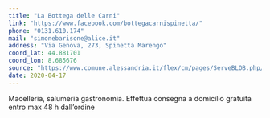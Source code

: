 ```yaml
---
title: "La Bottega delle Carni"
link: "https://www.facebook.com/bottegacarnispinetta/"
phone: "0131.610.174"
mail: "simonebarisone@alice.it"
address: "Via Genova, 273, Spinetta Marengo"
coord_lat: 44.881701
coord_lon: 8.685676
source: "https://www.comune.alessandria.it/flex/cm/pages/ServeBLOB.php/L/IT/IDPagina/2069"
date: 2020-04-17
---
```

Macelleria, salumeria gastronomia. Effettua consegna a domicilio gratuita entro max 48 h dall’ordine
